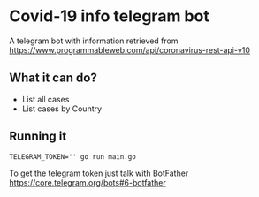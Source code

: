 # Covid-19 info telegram bot
A telegram bot with information retrieved from https://www.programmableweb.com/api/coronavirus-rest-api-v10

## What it can do?
- List all cases
- List cases by Country

## Running it
`TELEGRAM_TOKEN='' go run main.go`

To get the telegram token just talk with BotFather https://core.telegram.org/bots#6-botfather


  
